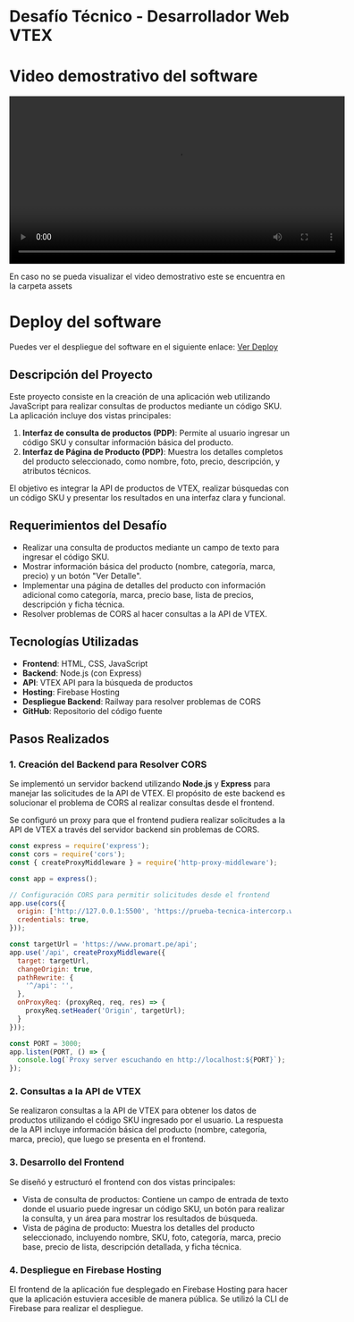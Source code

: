 # Desafío Técnico - Desarrollador Web VTEX


# Video demostrativo del software

<video width="600" controls>
  <source src="assets/Demo del software.mp4" type="video/mp4">
  Tu navegador no soporta el formato de video.
</video>

En caso no se pueda visualizar el video demostrativo este se encuentra en la carpeta assets

# Deploy del software


Puedes ver el despliegue del software en el siguiente enlace: [Ver Deploy](https://prueba-tecnica-intercorp.web.app/)

## Descripción del Proyecto

Este proyecto consiste en la creación de una aplicación web utilizando JavaScript para realizar consultas de productos mediante un código SKU. La aplicación incluye dos vistas principales:

1. **Interfaz de consulta de productos (PDP)**: Permite al usuario ingresar un código SKU y consultar información básica del producto.
2. **Interfaz de Página de Producto (PDP)**: Muestra los detalles completos del producto seleccionado, como nombre, foto, precio, descripción, y atributos técnicos.

El objetivo es integrar la API de productos de VTEX, realizar búsquedas con un código SKU y presentar los resultados en una interfaz clara y funcional.

## Requerimientos del Desafío

- Realizar una consulta de productos mediante un campo de texto para ingresar el código SKU.
- Mostrar información básica del producto (nombre, categoría, marca, precio) y un botón "Ver Detalle".
- Implementar una página de detalles del producto con información adicional como categoría, marca, precio base, lista de precios, descripción y ficha técnica.
- Resolver problemas de CORS al hacer consultas a la API de VTEX.

## Tecnologías Utilizadas

- **Frontend**: HTML, CSS, JavaScript
- **Backend**: Node.js (con Express)
- **API**: VTEX API para la búsqueda de productos
- **Hosting**: Firebase Hosting
- **Despliegue Backend**: Railway para resolver problemas de CORS
- **GitHub**: Repositorio del código fuente

## Pasos Realizados

### 1. **Creación del Backend para Resolver CORS**

Se implementó un servidor backend utilizando **Node.js** y **Express** para manejar las solicitudes de la API de VTEX. El propósito de este backend es solucionar el problema de CORS al realizar consultas desde el frontend.

Se configuró un proxy para que el frontend pudiera realizar solicitudes a la API de VTEX a través del servidor backend sin problemas de CORS.

```javascript
const express = require('express');
const cors = require('cors');
const { createProxyMiddleware } = require('http-proxy-middleware');

const app = express();

// Configuración CORS para permitir solicitudes desde el frontend
app.use(cors({
  origin: ['http://127.0.0.1:5500', 'https://prueba-tecnica-intercorp.web.app'],
  credentials: true,
}));

const targetUrl = 'https://www.promart.pe/api'; 
app.use('/api', createProxyMiddleware({
  target: targetUrl,
  changeOrigin: true,
  pathRewrite: {
    '^/api': '', 
  },
  onProxyReq: (proxyReq, req, res) => {
    proxyReq.setHeader('Origin', targetUrl);
  }
}));

const PORT = 3000;
app.listen(PORT, () => {
  console.log(`Proxy server escuchando en http://localhost:${PORT}`);
});


```
### 2. **Consultas a la API de VTEX**
Se realizaron consultas a la API de VTEX para obtener los datos de productos utilizando el código SKU ingresado por el usuario. La respuesta de la API incluye información básica del producto (nombre, categoría, marca, precio), que luego se presenta en el frontend.

### 3. **Desarrollo del Frontend**
Se diseñó y estructuró el frontend con dos vistas principales:
- Vista de consulta de productos: Contiene un campo de entrada de texto donde el usuario puede ingresar un código SKU, un botón para realizar la consulta, y un área para mostrar los resultados de búsqueda.
- Vista de página de producto: Muestra los detalles del producto seleccionado, incluyendo nombre, SKU, foto, categoría, marca, precio base, precio de lista, descripción detallada, y ficha técnica.

### 4. **Despliegue en Firebase Hosting**

El frontend de la aplicación fue desplegado en Firebase Hosting para hacer que la aplicación estuviera accesible de manera pública. Se utilizó la CLI de Firebase para realizar el despliegue.